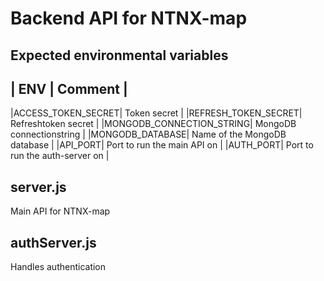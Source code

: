 # Backend API for NTNX-map

## Expected environmental variables
| ENV | Comment |
-----------------
|ACCESS_TOKEN_SECRET| Token secret |
|REFRESH_TOKEN_SECRET| Refreshtoken secret |
|MONGODB_CONNECTION_STRING| MongoDB connectionstring |
|MONGODB_DATABASE| Name of the MongoDB database |
|API_PORT| Port to run the main API on |
|AUTH_PORT| Port to run the auth-server on |

## server.js
Main API for NTNX-map

## authServer.js
Handles authentication
